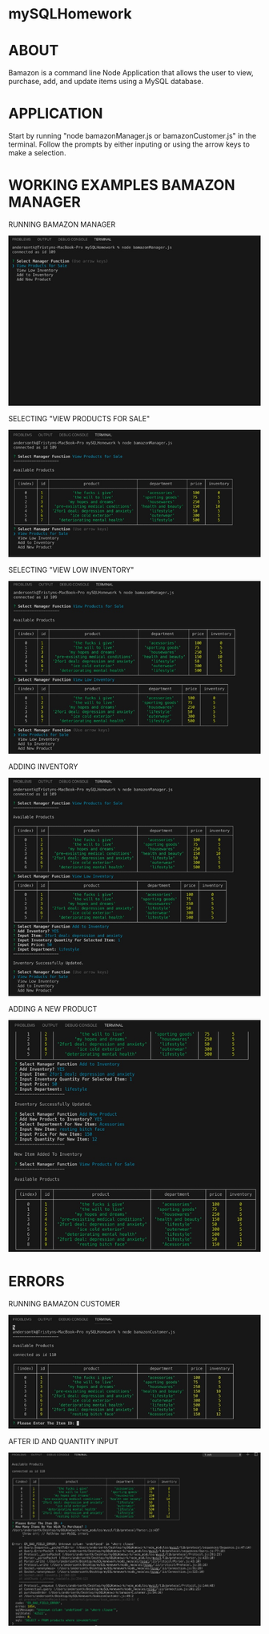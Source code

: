 # mySQLHomework

# ABOUT

Bamazon is a command line Node Application that allows the user to view, purchase, add, and update items using a MySQL database.

# APPLICATION

Start by running "node bamazonManager.js or bamazonCustomer.js" in the terminal.
Follow the prompts by either inputing or using the arrow keys to make a selection.

# WORKING EXAMPLES BAMAZON MANAGER

RUNNING BAMAZON MANAGER

![start](/Images/example1.jpeg)

SELECTING "VIEW PRODUCTS FOR SALE"

![viewProducts](/Images/example2.jpeg)

SELECTING "VIEW LOW INVENTORY"

![lowInventory](/Images/example3.jpeg)

ADDING INVENTORY

![addInventory](/Images/example4.jpeg)

ADDING A NEW PRODUCT

![addProduct](/Images/example5.jpeg)


# ERRORS

RUNNING BAMAZON CUSTOMER

![readProducts](Images/example01.jpeg)

AFTER ID AND QUANTITY INPUT

![readProducts](Images/exampleError.jpeg)

